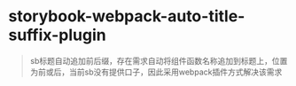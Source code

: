 # storybook-webpack-auto-title-suffix-plugin
> sb标题自动追加前后缀，存在需求自动将组件函数名称追加到标题上，位置为前或后，当前sb没有提供口子，因此采用webpack插件方式解决该需求
